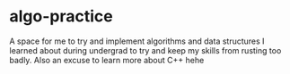 # algo-practice

A space for me to try and implement algorithms and data structures I learned about during undergrad to try and keep my skills from rusting too badly. Also an excuse to learn more about C++ hehe